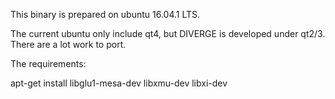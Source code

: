 This binary is prepared on ubuntu 16.04.1 LTS. 

The current ubuntu only include qt4, but DIVERGE is developed under qt2/3. There are a lot work to port.

The requirements:

apt-get install libglu1-mesa-dev libxmu-dev libxi-dev


